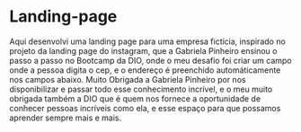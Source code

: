 # Landing-page

Aqui desenvolvi uma landing page para uma empresa fictícia, inspirado no projeto da landing page do instagram, que a Gabriela Pinheiro ensinou o passo a passo no Bootcamp 
da DIO, onde o meu desafio foi criar um campo onde a pessoa digita o cep, e o endereço é preenchido automáticamente nos campos abaixo. Muito Obrigada a Gabriela Pinheiro
por nos disponibilizar e passar todo esse conhecimento incrível, e o meu muito obrigada também a DIO que é quem nos fornece a oportunidade de conhecer pessoas incríveis como
ela, e esse espaço para que possamos aprender sempre mais e mais.

